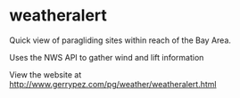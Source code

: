 # weatheralert

Quick view of paragliding sites within reach of the Bay Area.

Uses the NWS API to gather wind and lift information

View the website at http://www.gerrypez.com/pg/weather/weatheralert.html



